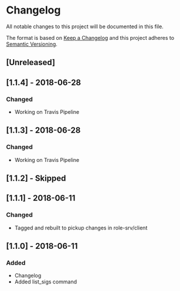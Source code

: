 # Changelog
All notable changes to this project will be documented in this file.

The format is based on [Keep a Changelog](http://keepachangelog.com/en/1.0.0/)
and this project adheres to [Semantic Versioning](http://semver.org/spec/v2.0.0.html).

## [Unreleased]

## [1.1.4] - 2018-06-28
### Changed
- Working on Travis Pipeline

## [1.1.3] - 2018-06-28
### Changed
- Working on Travis Pipeline

## [1.1.2] - Skipped

## [1.1.1] - 2018-06-11
### Changed
- Tagged and rebuilt to pickup changes in role-srv/client

## [1.1.0] - 2018-06-11
### Added
- Changelog
- Added list_sigs command
